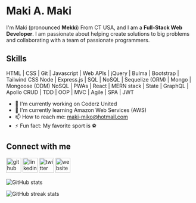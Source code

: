 # Maki A. Maki
I'm Maki (pronounced **Mekki**) From CT USA, and I am a **Full-Stack Web Developer**. I am passionate about helping create solutions to big problems and collaborating with a team of passionate programmers.


## Skills
HTML | CSS | Git | Javascript | Web APIs | jQuery | Bulma | Bootstrap | Tailwind CSS
Node | Express.js | SQL | NoSQL | Sequelize (ORM) | Mongo | Mongoose (ODM)
NoSQL | PWAs | React | MERN stack | State | GraphQL | Apollo
CRUD | TDD | OOP | MVC | Agile | SPA | JWT

- 🔭 I'm currently working on Coderz United
- 🌱 I'm currently learning Amazon Web Services (AWS)
- 📫 How to reach me: maki-miko@hotmail.com 
- ⚡ Fun fact: My favorite sport is ⚽ 

## Connect with me
[<img src='https://cdn.jsdelivr.net/npm/simple-icons@3.0.1/icons/github.svg' alt='github' height='40'>](https://github.com/Makispear)  [<img src='https://cdn.jsdelivr.net/npm/simple-icons@3.0.1/icons/linkedin.svg' alt='linkedin' height='40'>](https://www.linkedin.com/in/http://www.linkedin.com/in/mekki-abo-obaida-59a48b191/)  [<img src='https://cdn.jsdelivr.net/npm/simple-icons@3.0.1/icons/twitter.svg' alt='twitter' height='40'>](https://twitter.com/@Maki_Aboabida)  [<img src='https://cdn.jsdelivr.net/npm/simple-icons@3.0.1/icons/icloud.svg' alt='website' height='40'>](https://makispear.github.io/Makispear/)  

![GitHub stats](https://github-readme-stats.vercel.app/api?username=Makispear&show_icons=true)  


![GitHub streak stats](https://github-readme-streak-stats.herokuapp.com/?user=Makispear)  

